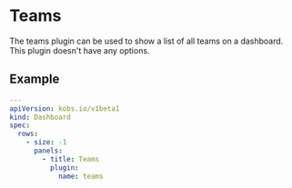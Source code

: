# Teams

The teams plugin can be used to show a list of all teams on a dashboard. This plugin doesn't have any options.

## Example

```yaml
---
apiVersion: kobs.io/v1beta1
kind: Dashboard
spec:
  rows:
    - size: -1
      panels:
        - title: Teams
          plugin:
            name: teams
```
